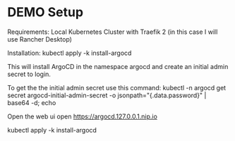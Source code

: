 # DEMO Setup

Requirements: Local Kubernetes Cluster with Traefik 2 (in this case I will use Rancher Desktop)

Installation:
kubectl apply -k install-argocd

This will install ArgoCD in the namespace argocd and create an initial admin secret to login.

To get the the initial admin secret use this command:
kubectl -n argocd get secret argocd-initial-admin-secret -o jsonpath="{.data.password}" | base64 -d; echo

Open the web ui
open https://argocd.127.0.0.1.nip.io

kubectl apply -k install-argocd

